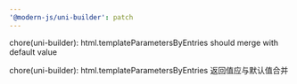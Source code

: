 ```yaml
---
'@modern-js/uni-builder': patch
---
```


chore(uni-builder): html.templateParametersByEntries should merge with default value

chore(uni-builder): html.templateParametersByEntries 返回值应与默认值合并
